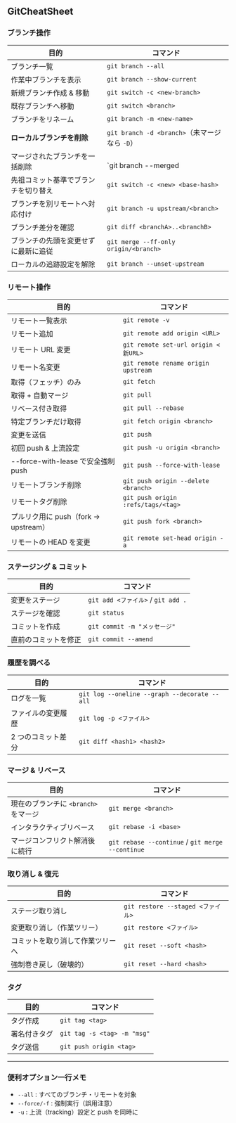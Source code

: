 ## GitCheatSheet

### ブランチ操作

| 目的  | コマンド |
| --- | --- |
| ブランチ一覧 | `git branch --all` |
| 作業中ブランチを表示 | `git branch --show-current` |
| 新規ブランチ作成 & 移動 | `git switch -c <new-branch>` |
| 既存ブランチへ移動 | `git switch <branch>` |
| ブランチをリネーム | `git branch -m <new-name>` |
| **ローカルブランチを削除** | `git branch -d <branch>`（未マージなら `-D`） |
| マージされたブランチを一括削除 | <br>`git branch --merged |
| 先祖コミット基準でブランチを切り替え | `git switch -c <new> <base-hash>` |
| ブランチを別リモートへ対応付け | `git branch -u upstream/<branch>` |
| ブランチ差分を確認 | `git diff <branchA>..<branchB>` |
| ブランチの先頭を変更せずに最新に追従 | `git merge --ff-only origin/<branch>` |
| ローカルの追跡設定を解除 | `git branch --unset-upstream` |

### リモート操作

| 目的  | コマンド |
| --- | --- |
| リモート一覧表示 | `git remote -v` |
| リモート追加 | `git remote add origin <URL>` |
| リモート URL 変更 | `git remote set-url origin <新URL>` |
| リモート名変更 | `git remote rename origin upstream` |
| 取得（フェッチ）のみ | `git fetch` |
| 取得 + 自動マージ | `git pull` |
| リベース付き取得 | `git pull --rebase` |
| 特定ブランチだけ取得 | `git fetch origin <branch>` |
| 変更を送信 | `git push` |
| 初回 push & 上流設定 | `git push -u origin <branch>` |
| --force-with-lease で安全強制 push | `git push --force-with-lease` |
| リモートブランチ削除 | `git push origin --delete <branch>` |
| リモートタグ削除 | `git push origin :refs/tags/<tag>` |
| プルリク用に push（fork -> upstream） | `git push fork <branch>` |
| リモートの HEAD を変更 | `git remote set-head origin -a` |

### ステージング & コミット

| 目的  | コマンド |
| --- | --- |
| 変更をステージ | `git add <ファイル>` / `git add .` |
| ステージを確認 | `git status` |
| コミットを作成 | `git commit -m "メッセージ"` |
| 直前のコミットを修正 | `git commit --amend` |

### 履歴を調べる

| 目的  | コマンド |
| --- | --- |
| ログを一覧 | `git log --oneline --graph --decorate --all` |
| ファイルの変更履歴 | `git log -p <ファイル>` |
| 2 つのコミット差分 | `git diff <hash1> <hash2>` |

### マージ & リベース

| 目的  | コマンド |
| --- | --- |
| 現在のブランチに `<branch>` をマージ | `git merge <branch>` |
| インタラクティブリベース | `git rebase -i <base>` |
| マージコンフリクト解消後に続行 | `git rebase --continue` / `git merge --continue` |

### 取り消し & 復元

| 目的  | コマンド |
| --- | --- |
| ステージ取り消し | `git restore --staged <ファイル>` |
| 変更取り消し（作業ツリー） | `git restore <ファイル>` |
| コミットを取り消して作業ツリーへ | `git reset --soft <hash>` |
| 強制巻き戻し（破壊的） | `git reset --hard <hash>` |

### タグ

| 目的  | コマンド |
| --- | --- |
| タグ作成 | `git tag <tag>` |
| 署名付きタグ | `git tag -s <tag> -m "msg"` |
| タグ送信 | `git push origin <tag>` |

---

### 便利オプション一行メモ

- `--all` : すべてのブランチ・リモートを対象
- `--force/-f` : 強制実行（誤用注意）
- `-u` : 上流（tracking）設定と push を同時に
